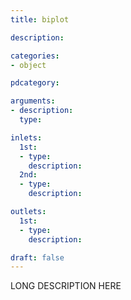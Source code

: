 ```yaml
---
title: biplot

description:

categories:
- object

pdcategory:

arguments:
- description:
  type:

inlets:
  1st:
  - type:
    description:
  2nd:
  - type:
    description:

outlets:
  1st:
  - type:
    description:

draft: false
---
```


LONG DESCRIPTION HERE
